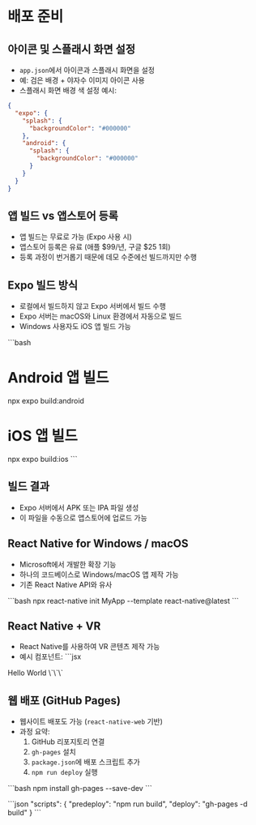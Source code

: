 # 배포 준비

## 아이콘 및 스플래시 화면 설정
- `app.json`에서 아이콘과 스플래시 화면을 설정
- 예: 검은 배경 + 야자수 이미지 아이콘 사용
- 스플래시 화면 배경 색 설정 예시:

```json
{
  "expo": {
    "splash": {
      "backgroundColor": "#000000"
    },
    "android": {
      "splash": {
        "backgroundColor": "#000000"
      }
    }
  }
}
```

## 앱 빌드 vs 앱스토어 등록
- 앱 빌드는 무료로 가능 (Expo 사용 시)
- 앱스토어 등록은 유료 (애플 $99/년, 구글 $25 1회)
- 등록 과정이 번거롭기 때문에 데모 수준에선 빌드까지만 수행

## Expo 빌드 방식
- 로컬에서 빌드하지 않고 Expo 서버에서 빌드 수행
- Expo 서버는 macOS와 Linux 환경에서 자동으로 빌드
- Windows 사용자도 iOS 앱 빌드 가능

\`\`\`bash
# Android 앱 빌드
npx expo build:android

# iOS 앱 빌드
npx expo build:ios
\`\`\`

## 빌드 결과
- Expo 서버에서 APK 또는 IPA 파일 생성
- 이 파일을 수동으로 앱스토어에 업로드 가능

## React Native for Windows / macOS
- Microsoft에서 개발한 확장 기능
- 하나의 코드베이스로 Windows/macOS 앱 제작 가능
- 기존 React Native API와 유사

\`\`\`bash
npx react-native init MyApp --template react-native@latest
\`\`\`

## React Native + VR
- React Native를 사용하여 VR 콘텐츠 제작 가능
- 예시 컴포넌트:
\`\`\`jsx
<Scene>
  <Pano source={{ uri: '360image.jpg' }} />
  <Text>Hello World</Text>
</Scene>
\`\`\`

## 웹 배포 (GitHub Pages)
- 웹사이트 배포도 가능 (`react-native-web` 기반)
- 과정 요약:
  1. GitHub 리포지토리 연결
  2. `gh-pages` 설치
  3. `package.json`에 배포 스크립트 추가
  4. `npm run deploy` 실행

\`\`\`bash
npm install gh-pages --save-dev
\`\`\`

\`\`\`json
"scripts": {
  "predeploy": "npm run build",
  "deploy": "gh-pages -d build"
}
\`\`\`
